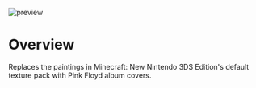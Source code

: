 ![preview](https://github.com/user-attachments/assets/7d062c75-9044-45aa-bbb2-c6f39c83c661)
# Overview

Replaces the paintings in Minecraft: New Nintendo 3DS Edition's default texture pack with Pink Floyd album covers.
